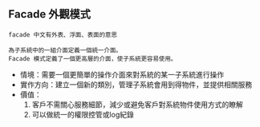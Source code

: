 ﻿## Facade 外觀模式

`facade 中文有外表、浮面、表面的意思`

```
為子系統中的一組介面定義一個統一介面。
Facade 模式定義了一個更高層的介面，使子系統更容易使用。
```

- 情境：需要一個更簡單的操作介面來對系統的某一子系統進行操作
- 實作方向：建立一個新的類別，管理子系統會用到得物件，並提供相關服務
- 價值：
    1. 客戶不需關心服務細節，減少或避免客戶對系統物件使用方式的瞭解
    2. 可以做統一的權限控管或log紀錄
